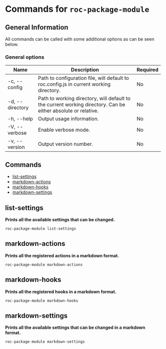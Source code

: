 # Commands for `roc-package-module`

## General Information
All commands can be called with some additional options as can be seen below.

### General options

| Name            | Description                                                                                                   | Required |
| --------------- | ------------------------------------------------------------------------------------------------------------- | -------- |
| -c, --config    | Path to configuration file, will default to roc.config.js in current working directory.                       | No       |
| -d, --directory | Path to working directory, will default to the current working directory. Can be either absolute or relative. | No       |
| -h, --help      | Output usage information.                                                                                     | No       |
| -V, --verbose   | Enable verbose mode.                                                                                          | No       |
| -v, --version   | Output version number.                                                                                        | No       |

## Commands
* [list-settings](#list-settings)
* [markdown-actions](#markdown-actions)
* [markdown-hooks](#markdown-hooks)
* [markdown-settings](#markdown-settings)

## list-settings
__Prints all the available settings that can be changed.__

```
roc-package-module list-settings
```

## markdown-actions
__Prints all the registered actions in a markdown format.__

```
roc-package-module markdown-actions
```

## markdown-hooks
__Prints all the registered hooks in a markdown format.__

```
roc-package-module markdown-hooks
```

## markdown-settings
__Prints all the available settings that can be changed in a markdown format.__

```
roc-package-module markdown-settings
```
